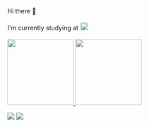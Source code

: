 <div>
 Hi there 👋
<br><br>
    I'm currently studying at <a href="https://www.betrybe.com/" target="_blank"><img height="18em" src="https://www.betrybe.com/static/images/logo-original.svg" target="_blank">
</div>
<br>
  <a href="https://github.com/cleitson">
  <img height="150em" src="https://github-readme-stats.vercel.app/api?username=cleitson&show_icons=true&theme=nightowl&include_all_commits=true&count_private=true"/>
  <img height="150em" src="https://github-readme-stats.vercel.app/api/top-langs/?username=cleitson&layout=compact&langs_count=7&theme=nightowl&show_icons=true"/>


<div style="display: inline_block"> 
  
<!--   <a href="https://www.instagram.com/cleitsonlima/" target="_blank"><img src="https://img.shields.io/badge/-Instagram-%23E4405F?style=for-the-badge&logo=instagram&logoColor=white" target="_blank"></a> -->
  <a href = "mailto:cleitson.ftw@gmail.com"><img src="https://img.shields.io/badge/-Gmail-%23333?style=for-the-badge&logo=gmail&logoColor=white" target="_blank"></a>
  <a href="https://www.linkedin.com/in/cleitson-lima/" target="_blank"><img src="https://img.shields.io/badge/-LinkedIn-%230077B5?style=for-the-badge&logo=linkedin&logoColor=white" target="_blank"></a> 
  
  </div>
